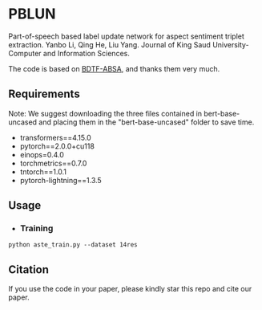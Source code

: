 # PBLUN
Part-of-speech based label update network for aspect sentiment triplet extraction. Yanbo Li, Qing He, Liu Yang. Journal of King Saud University-Computer and Information Sciences.

The code is based on [BDTF-ABSA](https://github.com/HITSZ-HLT/BDTF-ABSA), and thanks them very much.
## Requirements
Note: We suggest downloading the three files contained in bert-base-uncased and placing them in the "bert-base-uncased" folder to save time.

- transformers==4.15.0
- pytorch==2.0.0+cu118
- einops=0.4.0
- torchmetrics==0.7.0
- tntorch==1.0.1
- pytorch-lightning==1.3.5

## Usage
- ### Training
```
python aste_train.py --dataset 14res
```

## Citation
If you use the code in your paper, please kindly star this repo and cite our paper.
